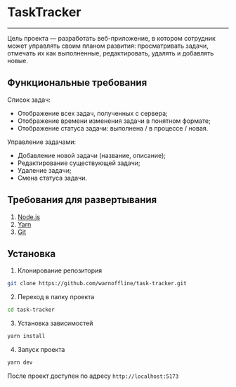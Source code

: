 # TaskTracker

---

Цель проекта — разработать веб-приложение, в котором сотрудник может управлять своим планом развития: просматривать
задачи, отмечать их как выполненные, редактировать, удалять и добавлять новые.

## Функциональные требования

Список задач:

- Отображение всех задач, полученных с сервера;
- Отображение времени изменения задачи в понятном формате;
- Отображение статуса задачи: выполнена / в процессе / новая.

Управление задачами:

- Добавление новой задачи (название, описание);
- Редактирование существующей задачи;
- Удаление задачи;
- Смена статуса задачи.

## Требования для развертывания

1. [Node.js](https://nodejs.org/en/download)
2. [Yarn](https://classic.yarnpkg.com/lang/en/docs/install)
3. [Git](https://git-scm.com/downloads)

## Установка

1. Клонирование репозитория

```bash
git clone https://github.com/warnoffline/task-tracker.git
```

2. Переход в папку проекта

```bash
cd task-tracker
```

3. Установка зависимостей

```bash
yarn install
```

4. Запуск проекта

```bash
yarn dev
```

После проект доступен по адресу `http://localhost:5173`

